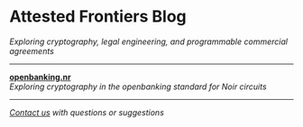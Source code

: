 # Attested Frontiers Blog

*Exploring cryptography, legal engineering, and programmable commercial agreements*

---

**[openbanking.nr](./openbanking.nr)**  
*Exploring cryptography in the openbanking standard for Noir circuits*

---

*[Contact us](mailto:contact@attestedfrontiers.xyz) with questions or suggestions*